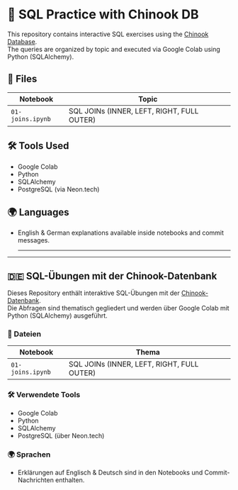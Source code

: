 # 🧠 SQL Practice with Chinook DB

This repository contains interactive SQL exercises using the [Chinook Database](https://github.com/lerocha/chinook-database).  
The queries are organized by topic and executed via Google Colab using Python (SQLAlchemy).

## 📂 Files

| Notebook | Topic |
|----------|-------|
| `01-joins.ipynb` | SQL JOINs (INNER, LEFT, RIGHT, FULL OUTER) |

## 🛠 Tools Used
- Google Colab
- Python
- SQLAlchemy
- PostgreSQL (via Neon.tech)

## 🌍 Languages
- English & German explanations available inside notebooks and commit messages.

  ---
---

## 🇩🇪 SQL-Übungen mit der Chinook-Datenbank

Dieses Repository enthält interaktive SQL-Übungen mit der [Chinook-Datenbank](https://github.com/lerocha/chinook-database).  
Die Abfragen sind thematisch gegliedert und werden über Google Colab mit Python (SQLAlchemy) ausgeführt.

### 📂 Dateien

| Notebook | Thema |
|----------|-------|
| `01-joins.ipynb` | SQL JOINs (INNER, LEFT, RIGHT, FULL OUTER) |

### 🛠 Verwendete Tools
- Google Colab
- Python
- SQLAlchemy
- PostgreSQL (über Neon.tech)

### 🌍 Sprachen
- Erklärungen auf Englisch & Deutsch sind in den Notebooks und Commit-Nachrichten enthalten.



